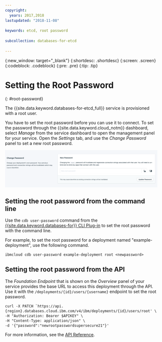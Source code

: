 ```yaml
---
copyright:
  years: 2017,2018
lastupdated: "2018-11-08"

keywords: etcd, root password

subcollection: databases-for-etcd

---
```


{:new_window: target="_blank"}
{:shortdesc: .shortdesc}
{:screen: .screen}
{:codeblock: .codeblock}
{:pre: .pre}
{:tip: .tip}

# Setting the Root Password
{: #root-password}

The {{site.data.keyword.databases-for-etcd_full}} service is provisioned with a root user.

You have to set the root password before you can use it to connect. To set the password through the {{site.data.keyword.cloud_notm}} dashboard, select _Manage_ from the service dashboard to open the management panel for your service. Open the _Settings_ tab, and use the _Change Password_ panel to set a new root password.

![The Root Passwor Panel in _Settings_](images/settings-root-password.png)

## Setting the root password from the command line

Use the `cdb user-password` command from the [{{site.data.keyword.databases-for}} CLI Plug-in](/docs/databases-cli-plugin?topic=cloud-databases-cli-cdb-reference) to set the root password with the command line.

For example, to set the root password for a deployment named "example-deployment", use the following command.
```
ibmcloud cdb user-password example-deployment root <newpassword>
```

## Setting the root password from the API

The _Foundation Endpoint_ that is shown on the _Overview_ panel of your service provides the base URL to access this deployment through the API. Use it with the `/deployments/{id}/users/{username}` endpoint to set the root password.

```
curl -X PATCH `https://api.{region}.databases.cloud.ibm.com/v4/ibm/deployments/{id}/users/root' \
-H "Authorization: Bearer $APIKEY" \
-H "Content-Type: application/json" \
-d '{"password":"newrootpasswordsupersecure21"}'
```

For more information, see the [API Reference](https://{DomainName}/apidocs/cloud-databases-api#set-database-level-user-s-password).

